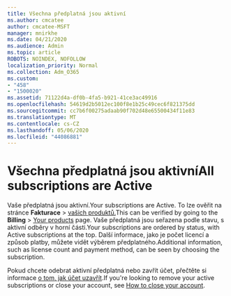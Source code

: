 ```yaml
---
title: Všechna předplatná jsou aktivní
ms.author: cmcatee
author: cmcatee-MSFT
manager: mnirkhe
ms.date: 04/21/2020
ms.audience: Admin
ms.topic: article
ROBOTS: NOINDEX, NOFOLLOW
localization_priority: Normal
ms.collection: Adm_O365
ms.custom:
- "458"
- "1500020"
ms.assetid: 71122d4a-df0b-4fa5-b921-41ce3ac49916
ms.openlocfilehash: 54619d2b5012ec100f8e1b25c49cec6f821375dd
ms.sourcegitcommit: cc7b6f00275adaab90f702d48e65500434f11e83
ms.translationtype: MT
ms.contentlocale: cs-CZ
ms.lasthandoff: 05/06/2020
ms.locfileid: "44086881"
---
```

# <a name="all-subscriptions-are-active"></a><span data-ttu-id="29494-102">Všechna předplatná jsou aktivní</span><span class="sxs-lookup"><span data-stu-id="29494-102">All subscriptions are Active</span></span>

<span data-ttu-id="29494-103">Vaše předplatná jsou aktivní.</span><span class="sxs-lookup"><span data-stu-id="29494-103">Your subscriptions are Active.</span></span> <span data-ttu-id="29494-104">To lze ověřit na stránce **Fakturace** \> [vašich produktů.](https://go.microsoft.com/fwlink/p/?linkid=842054)</span><span class="sxs-lookup"><span data-stu-id="29494-104">This can be verified by going to the **Billing** \> [Your products](https://go.microsoft.com/fwlink/p/?linkid=842054) page.</span></span> <span data-ttu-id="29494-105">Vaše předplatná jsou seřazena podle stavu, s aktivní odběry v horní části.</span><span class="sxs-lookup"><span data-stu-id="29494-105">Your subscriptions are ordered by status, with Active subscriptions at the top.</span></span> <span data-ttu-id="29494-106">Další informace, jako je počet licencí a způsob platby, můžete vidět výběrem předplatného.</span><span class="sxs-lookup"><span data-stu-id="29494-106">Additional information, such as license count and payment method, can be seen by choosing the subscription.</span></span>
  
<span data-ttu-id="29494-107">Pokud chcete odebrat aktivní předplatná nebo zavřít účet, přečtěte si informace [o tom, jak účet uzavřít](https://docs.microsoft.com/microsoft-365/commerce/close-your-account?view=o365-worldwide).</span><span class="sxs-lookup"><span data-stu-id="29494-107">If you're looking to remove your active subscriptions or close your account, see [How to close your account](https://docs.microsoft.com/microsoft-365/commerce/close-your-account?view=o365-worldwide).</span></span>
